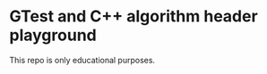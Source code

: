 GTest and C++ algorithm header playground
=================

This repo is only educational purposes.
